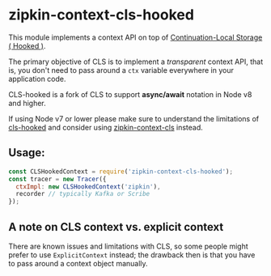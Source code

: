 # zipkin-context-cls-hooked

This module implements a context API on top of [Continuation-Local Storage ( Hooked )](https://github.com/jeff-lewis/cls-hooked).

The primary objective of CLS is to implement a *transparent* context API, that is, you don't need to pass around a `ctx`
variable everywhere in your application code.

CLS-hooked is a fork of CLS to support **async/await** notation in Node v8 and higher.

If using Node v7 or lower please make sure to understand the limitations of [cls-hooked](https://github.com/Jeff-Lewis/cls-hooked)
and consider using [zipkin-context-cls](https://github.com/openzipkin/zipkin-js/tree/master/packages/zipkin-context-cls) instead.

## Usage:

```javascript
const CLSHookedContext = require('zipkin-context-cls-hooked');
const tracer = new Tracer({
  ctxImpl: new CLSHookedContext('zipkin'),
  recorder // typically Kafka or Scribe
});
```

## A note on CLS context vs. explicit context

There are known issues and limitations with CLS, so some people might prefer to use `ExplicitContext` instead;
the drawback then is that you have to pass around a context object manually.
